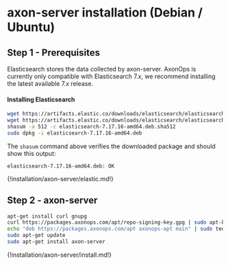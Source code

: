 # axon-server installation (Debian / Ubuntu)

## Step 1 - Prerequisites

Elasticsearch stores the data collected by axon-server.
AxonOps is currently only compatible with Elasticsearch 7.x, we recommend installing the latest available 7.x release.

#### Installing Elasticsearch

``` bash
wget https://artifacts.elastic.co/downloads/elasticsearch/elasticsearch-7.17.16-amd64.deb
wget https://artifacts.elastic.co/downloads/elasticsearch/elasticsearch-7.17.16-amd64.deb.sha512
shasum -a 512 -c elasticsearch-7.17.16-amd64.deb.sha512
sudo dpkg -i elasticsearch-7.17.16-amd64.deb
```

The `shasum` command above verifies the downloaded package and should show this output:
```
elasticsearch-7.17.16-amd64.deb: OK
```

{!installation/axon-server/elastic.md!}

## Step 2 - axon-server
``` bash
apt-get install curl gnupg
curl https://packages.axonops.com/apt/repo-signing-key.gpg | sudo apt-key add -
echo "deb https://packages.axonops.com/apt axonops-apt main" | sudo tee /etc/apt/sources.list.d/axonops-apt.list
sudo apt-get update
sudo apt-get install axon-server
```

{!installation/axon-server/install.md!}







